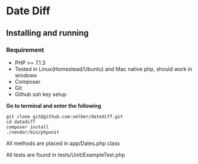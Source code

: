 # Date Diff

## Installing and running

### Requirement
- PHP >= 7.1.3
- Tested in Linux(Homestead/Ubuntu) and Mac native php, should work in windows
- Composer
- Git
- Github ssh key setup

**Go to terminal and enter the following**
```
git clone git@github.com:xelber/datediff.git
cd datediff
composer install
./vendor/bin/phpunit
```

All methods are placed in app/Dates.php class

All tests are found in tests/Unit/ExampleTest.php

